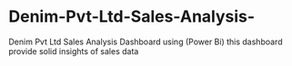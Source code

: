# Denim-Pvt-Ltd-Sales-Analysis-
Denim Pvt Ltd Sales Analysis Dashboard using (Power Bi) this dashboard provide solid insights of sales data 
